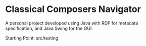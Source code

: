 # Classical Composers Navigator

A personal project developed using Java with RDF for metadata specification, and Java Swing for the GUI.

Starting Point: src/testing
